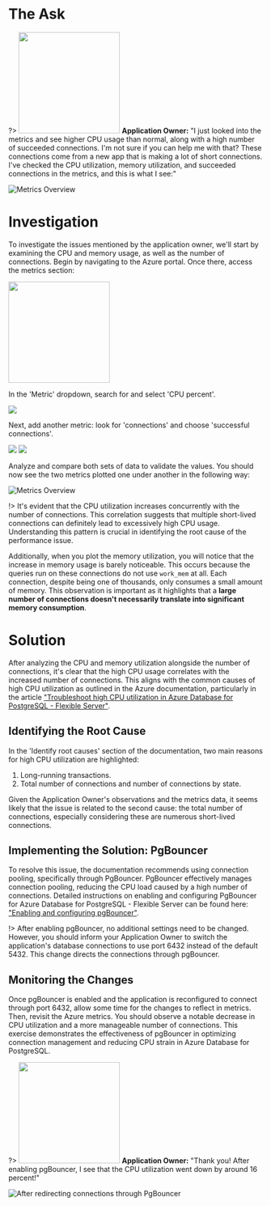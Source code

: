 # The Ask

?> <img src="../media/dog.jpeg" width="200"> **Application Owner:** "I just looked into the metrics and see higher CPU usage than normal, along with a high number of succeeded connections. I'm not sure if you can help me with that? These connections come from a new app that is making a lot of short connections. I've checked the CPU utilization, memory utilization, and succeeded connections in the metrics, and this is what I see:"

![Metrics Overview](../media/high-cpu-utilization.png)

# Investigation

To investigate the issues mentioned by the application owner, we'll start by examining the CPU and memory usage, as well as the number of connections. Begin by navigating to the Azure portal. Once there, access the metrics section: 


<img src="../media/metrics.png" width="200">

In the 'Metric' dropdown, search for and select 'CPU percent'. 

<img src="../media/cpu-percent.png">

Next, add another metric: look for 'connections' and choose 'successful connections'. 

<img src="../media/add-metric.png">
<img src="../media/succeeded-connections.png">

Analyze and compare both sets of data to validate the values. You should now see the two metrics plotted one under another in the following way:

![Metrics Overview](../media/high-cpu-utilization.png)


!> It's evident that the CPU utilization increases concurrently with the number of connections. This correlation suggests that multiple short-lived connections can definitely lead to excessively high CPU usage. Understanding this pattern is crucial in identifying the root cause of the performance issue.

Additionally, when you plot the memory utilization, you will notice that the increase in memory usage is barely noticeable. This occurs because the queries run on these connections do not use `work_mem` at all. Each connection, despite being one of thousands, only consumes a small amount of memory. This observation is important as it highlights that a **large number of connections doesn't necessarily translate into significant memory consumption**.


# Solution

After analyzing the CPU and memory utilization alongside the number of connections, it's clear that the high CPU usage correlates with the increased number of connections. This aligns with the common causes of high CPU utilization as outlined in the Azure documentation, particularly in the article ["Troubleshoot high CPU utilization in Azure Database for PostgreSQL - Flexible Server"](https://learn.microsoft.com/en-us/azure/postgresql/flexible-server/how-to-high-cpu-utilization?tabs=postgres-13).

## Identifying the Root Cause

In the 'Identify root causes' section of the documentation, two main reasons for high CPU utilization are highlighted:
1. Long-running transactions.
2. Total number of connections and number of connections by state.

Given the Application Owner's observations and the metrics data, it seems likely that the issue is related to the second cause: the total number of connections, especially considering these are numerous short-lived connections.

## Implementing the Solution: PgBouncer

To resolve this issue, the documentation recommends using connection pooling, specifically through PgBouncer. PgBouncer effectively manages connection pooling, reducing the CPU load caused by a high number of connections. Detailed instructions on enabling and configuring PgBouncer for Azure Database for PostgreSQL - Flexible Server can be found here: ["Enabling and configuring pgBouncer"](https://learn.microsoft.com/en-us/azure/postgresql/flexible-server/concepts-pgbouncer#enabling-and-configuring-pgbouncer).

!> After enabling pgBouncer, no additional settings need to be changed. However, you should inform your Application Owner to switch the application's database connections to use port 6432 instead of the default 5432. This change directs the connections through pgBouncer.


## Monitoring the Changes

Once pgBouncer is enabled and the application is reconfigured to connect through port 6432, allow some time for the changes to reflect in metrics. Then, revisit the Azure metrics. You should observe a notable decrease in CPU utilization and a more manageable number of connections. This exercise demonstrates the effectiveness of pgBouncer in optimizing connection management and reducing CPU strain in Azure Database for PostgreSQL.




?> <img src="../media/dba-dog.png" width="200"> **Application Owner:** "Thank you! After enabling pgBouncer, I see that the CPU utilization went down by around 16 percent!"


![After redirecting connections through PgBouncer](../media/cpupgBouncer.png)
